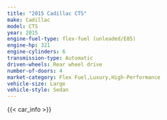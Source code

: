 ```yaml
---
title: "2015 Cadillac CTS"
make: Cadillac
model: CTS
year: 2015
engine-fuel-type: flex-fuel (unleaded/E85)
engine-hp: 321
engine-cylinders: 6
transmission-type: Automatic
driven-wheels: Rear wheel drive
number-of-doors: 4
market-category: Flex Fuel,Luxury,High-Performance
vehicle-size: Large
vehicle-style: Sedan
---
```


{{< car_info >}}
